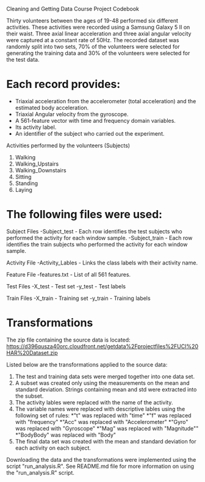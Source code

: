 Cleaning and Getting Data Course Project
Codebook

Thirty volunteers between the ages of 19-48 performed six different activities. These activities were recorded using a Samsung Galaxy 5 II on their waist.  Three axial linear acceleration and three axial angular velocity were captured at a constant rate of 50Hz. The recorded dataset was randomly split into two sets, 70% of the volunteers were selected for generating the training data and 30% of the volunteers were selected for the test data.


Each record provides:
======================================
- Triaxial acceleration from the accelerometer (total acceleration) and the estimated body acceleration.
- Triaxial Angular velocity from the gyroscope. 
- A 561-feature vector with time and frequency domain variables. 
- Its activity label. 
- An identifier of the subject who carried out the experiment.

Activities performed by the volunteers (Subjects)
1. Walking
2. Walking_Upstairs
3. Walking_Downstairs
4. Sitting
5. Standing
6. Laying


The following files were used:
====================================
Subject Files
-Subject_test - Each row identifies the test subjects who performed the activity for each window sample.
-Subject_train - Each row identifies the train subjects who performed the activity for each window sample.

Activity File
-Activity_Lables - Links the class labels with their activity name.

Feature File
-features.txt - List of all 561 features.

Test Files
-X_test - Test set
-y_test - Test labels

Train Files
-X_train - Training set
-y_train - Training labels


Transformations
================================
The zip file containing the source data is located:
https://d396qusza40orc.cloudfront.net/getdata%2Fprojectfiles%2FUCI%20HAR%20Dataset.zip

Listed below are the transformations applied to the source data:
1. The test and training data sets were merged together into one data set.
2. A subset was created only using the measurements on the mean and standard deviation.  Strings
   containing mean and std were extracted into the subset.
3. The activity lables were replaced with the name of the activity.
4. The variable names were replaced with descriptive lables using the following set of rules:
      *"t" was replaced with "time"
      *"f" was replaced with "frequency"
      *"Acc" was replaced with "Accelerometer"
      *"Gyro" was replaced with "Gyroscope"
      *"Mag" was replaced with "Magnitude""
      *"BodyBody" was replaced with "Body"
5. The final data set was created with the mean and standard deviation for each activity on each subject.

Downloading the data and the transformations were implemented using the script "run_analysis.R".
See README.md file for more information on using the "run_analysis.R" script.
